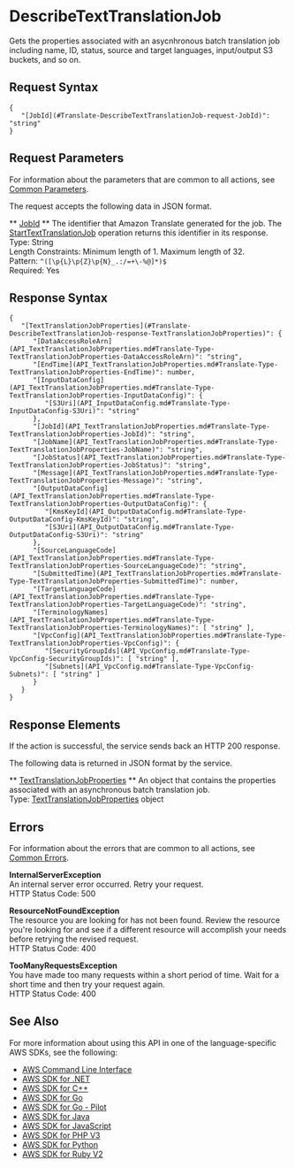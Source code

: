 # DescribeTextTranslationJob<a name="API_DescribeTextTranslationJob"></a>

Gets the properties associated with an asycnhronous batch translation job including name, ID, status, source and target languages, input/output S3 buckets, and so on\.

## Request Syntax<a name="API_DescribeTextTranslationJob_RequestSyntax"></a>

```
{
   "[JobId](#Translate-DescribeTextTranslationJob-request-JobId)": "string"
}
```

## Request Parameters<a name="API_DescribeTextTranslationJob_RequestParameters"></a>

For information about the parameters that are common to all actions, see [Common Parameters](CommonParameters.md)\.

The request accepts the following data in JSON format\.

 ** [JobId](#API_DescribeTextTranslationJob_RequestSyntax) **   <a name="Translate-DescribeTextTranslationJob-request-JobId"></a>
The identifier that Amazon Translate generated for the job\. The [StartTextTranslationJob](API_StartTextTranslationJob.md) operation returns this identifier in its response\.  
Type: String  
Length Constraints: Minimum length of 1\. Maximum length of 32\.  
Pattern: `^([\p{L}\p{Z}\p{N}_.:/=+\-%@]*)$`   
Required: Yes

## Response Syntax<a name="API_DescribeTextTranslationJob_ResponseSyntax"></a>

```
{
   "[TextTranslationJobProperties](#Translate-DescribeTextTranslationJob-response-TextTranslationJobProperties)": { 
      "[DataAccessRoleArn](API_TextTranslationJobProperties.md#Translate-Type-TextTranslationJobProperties-DataAccessRoleArn)": "string",
      "[EndTime](API_TextTranslationJobProperties.md#Translate-Type-TextTranslationJobProperties-EndTime)": number,
      "[InputDataConfig](API_TextTranslationJobProperties.md#Translate-Type-TextTranslationJobProperties-InputDataConfig)": { 
         "[S3Uri](API_InputDataConfig.md#Translate-Type-InputDataConfig-S3Uri)": "string"
      },
      "[JobId](API_TextTranslationJobProperties.md#Translate-Type-TextTranslationJobProperties-JobId)": "string",
      "[JobName](API_TextTranslationJobProperties.md#Translate-Type-TextTranslationJobProperties-JobName)": "string",
      "[JobStatus](API_TextTranslationJobProperties.md#Translate-Type-TextTranslationJobProperties-JobStatus)": "string",
      "[Message](API_TextTranslationJobProperties.md#Translate-Type-TextTranslationJobProperties-Message)": "string",
      "[OutputDataConfig](API_TextTranslationJobProperties.md#Translate-Type-TextTranslationJobProperties-OutputDataConfig)": { 
         "[KmsKeyId](API_OutputDataConfig.md#Translate-Type-OutputDataConfig-KmsKeyId)": "string",
         "[S3Uri](API_OutputDataConfig.md#Translate-Type-OutputDataConfig-S3Uri)": "string"
      },
      "[SourceLanguageCode](API_TextTranslationJobProperties.md#Translate-Type-TextTranslationJobProperties-SourceLanguageCode)": "string",
      "[SubmittedTime](API_TextTranslationJobProperties.md#Translate-Type-TextTranslationJobProperties-SubmittedTime)": number,
      "[TargetLanguageCode](API_TextTranslationJobProperties.md#Translate-Type-TextTranslationJobProperties-TargetLanguageCode)": "string",
      "[TerminologyNames](API_TextTranslationJobProperties.md#Translate-Type-TextTranslationJobProperties-TerminologyNames)": [ "string" ],
      "[VpcConfig](API_TextTranslationJobProperties.md#Translate-Type-TextTranslationJobProperties-VpcConfig)": { 
         "[SecurityGroupIds](API_VpcConfig.md#Translate-Type-VpcConfig-SecurityGroupIds)": [ "string" ],
         "[Subnets](API_VpcConfig.md#Translate-Type-VpcConfig-Subnets)": [ "string" ]
      }
   }
}
```

## Response Elements<a name="API_DescribeTextTranslationJob_ResponseElements"></a>

If the action is successful, the service sends back an HTTP 200 response\.

The following data is returned in JSON format by the service\.

 ** [TextTranslationJobProperties](#API_DescribeTextTranslationJob_ResponseSyntax) **   <a name="Translate-DescribeTextTranslationJob-response-TextTranslationJobProperties"></a>
An object that contains the properties associated with an asynchronous batch translation job\.  
Type: [TextTranslationJobProperties](API_TextTranslationJobProperties.md) object

## Errors<a name="API_DescribeTextTranslationJob_Errors"></a>

For information about the errors that are common to all actions, see [Common Errors](CommonErrors.md)\.

 **InternalServerException**   
An internal server error occurred\. Retry your request\.  
HTTP Status Code: 500

 **ResourceNotFoundException**   
The resource you are looking for has not been found\. Review the resource you're looking for and see if a different resource will accomplish your needs before retrying the revised request\.  
HTTP Status Code: 400

 **TooManyRequestsException**   
 You have made too many requests within a short period of time\. Wait for a short time and then try your request again\.  
HTTP Status Code: 400

## See Also<a name="API_DescribeTextTranslationJob_SeeAlso"></a>

For more information about using this API in one of the language\-specific AWS SDKs, see the following:
+  [AWS Command Line Interface](https://docs.aws.amazon.com/goto/aws-cli/translate-2017-07-01/DescribeTextTranslationJob) 
+  [AWS SDK for \.NET](https://docs.aws.amazon.com/goto/DotNetSDKV3/translate-2017-07-01/DescribeTextTranslationJob) 
+  [AWS SDK for C\+\+](https://docs.aws.amazon.com/goto/SdkForCpp/translate-2017-07-01/DescribeTextTranslationJob) 
+  [AWS SDK for Go](https://docs.aws.amazon.com/goto/SdkForGoV1/translate-2017-07-01/DescribeTextTranslationJob) 
+  [AWS SDK for Go \- Pilot](https://docs.aws.amazon.com/goto/SdkForGoPilot/translate-2017-07-01/DescribeTextTranslationJob) 
+  [AWS SDK for Java](https://docs.aws.amazon.com/goto/SdkForJava/translate-2017-07-01/DescribeTextTranslationJob) 
+  [AWS SDK for JavaScript](https://docs.aws.amazon.com/goto/AWSJavaScriptSDK/translate-2017-07-01/DescribeTextTranslationJob) 
+  [AWS SDK for PHP V3](https://docs.aws.amazon.com/goto/SdkForPHPV3/translate-2017-07-01/DescribeTextTranslationJob) 
+  [AWS SDK for Python](https://docs.aws.amazon.com/goto/boto3/translate-2017-07-01/DescribeTextTranslationJob) 
+  [AWS SDK for Ruby V2](https://docs.aws.amazon.com/goto/SdkForRubyV2/translate-2017-07-01/DescribeTextTranslationJob) 